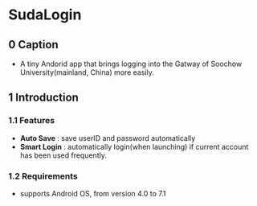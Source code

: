 # SudaLogin

## 0 Caption

- A tiny Andorid app that brings logging into the Gatway of Soochow University(mainland, China) more easily.

## 1 Introduction

### 1.1  Features

- **Auto Save** :  save userID and password automatically
- **Smart Login** :  automatically login(when launching) if current account has been used frequently.

### 1.2  Requirements

- supports Android OS, from version 4.0 to 7.1
